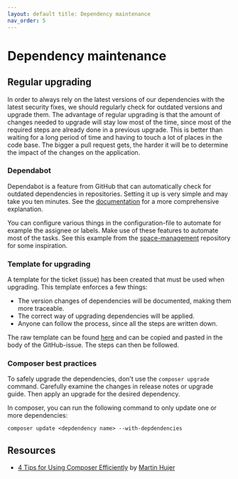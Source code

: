 ```yaml
---
layout: default title: Dependency maintenance
nav_order: 5
---
```


# Dependency maintenance

## Regular upgrading

In order to always rely on the latest versions of our dependencies with the latest security fixes, we should regularly
check for outdated versions and upgrade them. The advantage of regular upgrading is that the amount of changes needed to
upgrade will stay low most of the time, since most of the required steps are already done in a previous upgrade. This is
better than waiting for a long period of time and having to touch a lot of places in the code base. The bigger a pull
request gets, the harder it will be to determine the impact of the changes on the application.

### Dependabot

Dependabot is a feature from GitHub that can automatically check for outdated dependencies in repositories. Setting it
up is very simple and may take you ten minutes. See
the [documentation](https://docs.github.com/en/code-security/supply-chain-security/keeping-your-dependencies-updated-automatically/about-dependabot-version-updates)
for a more comprehensive explanation.

You can configure various things in the configuration-file to automate for example the assignee or labels. Make use of
these features to automate most of the tasks. See this example from
the [space-management](https://github.com/KA-Huis/space-management/blob/acceptance/.github/dependabot.yml) repository
for some inspiration.

### Template for upgrading

A template for the ticket (issue) has been created that must be used when upgrading. This template enforces a few
things:

* The version changes of dependencies will be documented, making them more traceable.
* The correct way of upgrading dependencies will be applied.
* Anyone can follow the process, since all the steps are written down.

The raw template can be
found [here](https://raw.githubusercontent.com/KA-Huis/guides/main/tools/dependency-upgrade-template.md) and can be
copied and pasted in the body of the GitHub-issue. The steps can then be followed.

### Composer best practices

To safely upgrade the dependencies, don't use the `composer upgrade` command. Carefully examine the changes in release notes or upgrade guide. Then apply an upgrade for the desired dependency.

In composer, you can run the following command to only update one or more dependencies:

```shell
composer update <depdendency name> --with-depdendencies
```


## Resources

* [4 Tips for Using Composer Efficiently](https://blog.martinhujer.cz/17-tips-for-using-composer-efficiently/) by [Martin Hujer](https://github.com/mhujer)